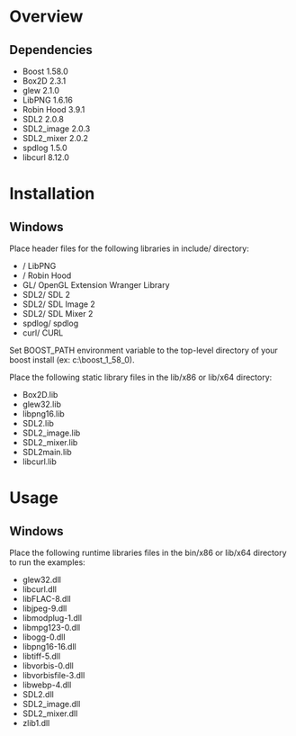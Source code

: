 # Overview

## Dependencies
* Boost 1.58.0
* Box2D 2.3.1
* glew 2.1.0
* LibPNG 1.6.16
* Robin Hood 3.9.1
* SDL2 2.0.8
* SDL2_image 2.0.3
* SDL2_mixer 2.0.2
* spdlog 1.5.0
* libcurl 8.12.0

# Installation

## Windows
Place header files for the following libraries in include/ directory:
* / LibPNG
* / Robin Hood
* GL/ OpenGL Extension Wranger Library
* SDL2/ SDL 2
* SDL2/ SDL Image 2
* SDL2/ SDL Mixer 2
* spdlog/ spdlog
* curl/ CURL

Set BOOST_PATH environment variable to the top-level directory of your boost install (ex: c:\boost_1_58_0).

Place the following static library files in the lib/x86 or lib/x64 directory:
* Box2D.lib
* glew32.lib
* libpng16.lib
* SDL2.lib
* SDL2_image.lib
* SDL2_mixer.lib
* SDL2main.lib
* libcurl.lib

# Usage

## Windows
Place the following runtime libraries files in the bin/x86 or lib/x64 directory to run the examples:
* glew32.dll
* libcurl.dll
* libFLAC-8.dll
* libjpeg-9.dll
* libmodplug-1.dll
* libmpg123-0.dll
* libogg-0.dll
* libpng16-16.dll
* libtiff-5.dll
* libvorbis-0.dll
* libvorbisfile-3.dll
* libwebp-4.dll
* SDL2.dll
* SDL2_image.dll
* SDL2_mixer.dll
* zlib1.dll

